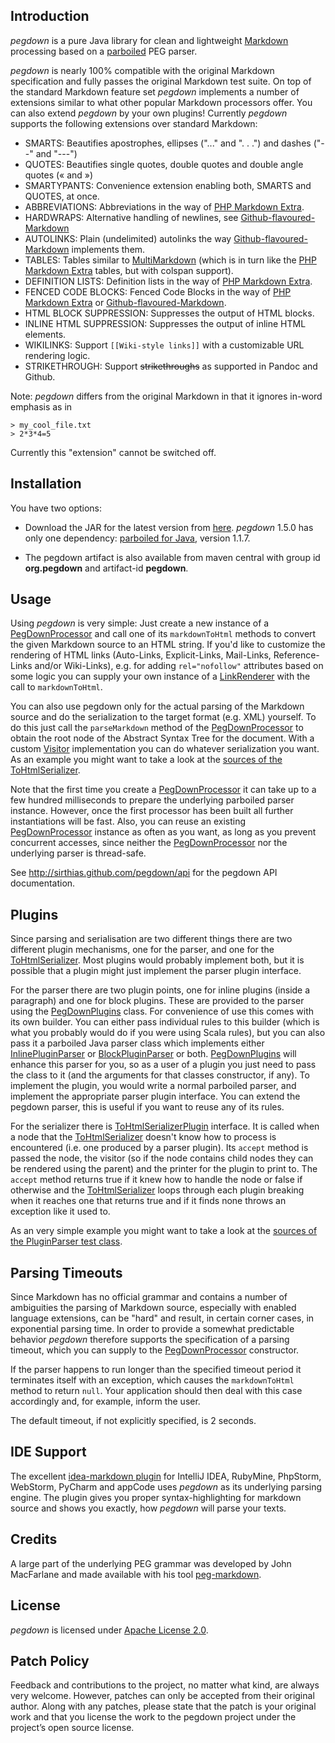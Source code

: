 Introduction
------------

_pegdown_ is a pure Java library for clean and lightweight [Markdown] processing based on a [parboiled] PEG parser.

_pegdown_ is nearly 100% compatible with the original Markdown specification and fully passes the original Markdown test suite.
On top of the standard Markdown feature set _pegdown_ implements a number of extensions similar to what other popular
Markdown processors offer. You can also extend _pegdown_ by your own plugins!
Currently _pegdown_ supports the following extensions over standard Markdown:

* SMARTS: Beautifies apostrophes, ellipses ("..." and ". . .") and dashes ("--" and "---")
* QUOTES: Beautifies single quotes, double quotes and double angle quotes (&laquo; and &raquo;)
* SMARTYPANTS: Convenience extension enabling both, SMARTS and QUOTES, at once.
* ABBREVIATIONS: Abbreviations in the way of [PHP Markdown Extra](http://michelf.com/projects/php-markdown/extra/#abbr).
* HARDWRAPS: Alternative handling of newlines, see [Github-flavoured-Markdown]
* AUTOLINKS: Plain (undelimited) autolinks the way [Github-flavoured-Markdown] implements them.
* TABLES: Tables similar to [MultiMarkdown](http://fletcherpenney.net/multimarkdown/) (which is in turn like the [PHP Markdown Extra](http://michelf.com/projects/php-markdown/extra/#table) tables, but with colspan support).
* DEFINITION LISTS: Definition lists in the way of [PHP Markdown Extra](http://michelf.com/projects/php-markdown/extra/#def-list).
* FENCED CODE BLOCKS: Fenced Code Blocks in the way of [PHP Markdown Extra](http://michelf.com/projects/php-markdown/extra/#fenced-code-blocks) or [Github-flavoured-Markdown].
* HTML BLOCK SUPPRESSION: Suppresses the output of HTML blocks.
* INLINE HTML SUPPRESSION: Suppresses the output of inline HTML elements.
* WIKILINKS: Support `[[Wiki-style links]]` with a customizable URL rendering logic.
* STRIKETHROUGH: Support ~~strikethroughs~~ as supported in Pandoc and Github.

Note: _pegdown_ differs from the original Markdown in that it ignores in-word emphasis as in

    > my_cool_file.txt
    > 2*3*4=5

Currently this "extension" cannot be switched off.


Installation
------------

You have two options:

* Download the JAR for the latest version from [here](http://repo1.maven.org/maven2/org/pegdown/pegdown/).
  _pegdown_ 1.5.0 has only one dependency: [parboiled for Java][parboiled], version 1.1.7.
   
* The pegdown artifact is also available from maven central with group id **org.pegdown** and artifact-id **pegdown**.


Usage
-----

Using _pegdown_ is very simple: Just create a new instance of a [PegDownProcessor] and call one of its
`markdownToHtml` methods to convert the given Markdown source to an HTML string. If you'd like to customize the
rendering of HTML links (Auto-Links, Explicit-Links, Mail-Links, Reference-Links and/or Wiki-Links), e.g. for adding
`rel="nofollow"` attributes based on some logic you can supply your own instance of a [LinkRenderer] with the call
to `markdownToHtml`.

You can also use pegdown only for the actual parsing of the Markdown source and do the serialization to the
target format (e.g. XML) yourself. To do this just call the `parseMarkdown` method of the [PegDownProcessor] to obtain
the root node of the Abstract Syntax Tree for the document.
With a custom [Visitor] implementation you can do whatever serialization you want. As an example you might want to
take a look at the [sources of the ToHtmlSerializer][ToHtmlSerializer].

Note that the first time you create a [PegDownProcessor] it can take up to a few hundred milliseconds to prepare the
underlying parboiled parser instance. However, once the first processor has been built all further instantiations will
be fast. Also, you can reuse an existing [PegDownProcessor] instance as often as you want, as long as you prevent
concurrent accesses, since neither the [PegDownProcessor] nor the underlying parser is thread-safe.

See <http://sirthias.github.com/pegdown/api> for the pegdown API documentation.


Plugins
-------

Since parsing and serialisation are two different things there are two different plugin mechanisms, one for the parser,
and one for the [ToHtmlSerializer]. Most plugins would probably implement both, but it is possible that a plugin might
just implement the parser plugin interface.

For the parser there are two plugin points, one for inline plugins (inside a paragraph) and one for block plugins. These
are provided to the parser using the [PegDownPlugins] class. For convenience of use this comes with its own builder.
You can either pass individual rules to this builder (which is what you probably would do if you were using Scala
rules), but you can also pass it a parboiled Java parser class which implements either [InlinePluginParser] or
[BlockPluginParser] or both. [PegDownPlugins] will enhance this parser for you, so as a user of a plugin you just need
to pass the class to it (and the arguments for that classes constructor, if any). To implement the plugin, you would
write a normal parboiled parser, and implement the appropriate parser plugin interface. You can extend the pegdown
parser, this is useful if you want to reuse any of its rules.

For the serializer there is [ToHtmlSerializerPlugin] interface. It is called when a node that the [ToHtmlSerializer]
doesn't know how to process is encountered (i.e. one produced by a parser plugin). Its `accept` method is passed the
node, the visitor (so if the node contains child nodes they can be rendered using the parent) and the printer for the
plugin to print to. The `accept` method returns true if it knew how to handle the node or false if otherwise and
the [ToHtmlSerializer] loops through each plugin breaking when it reaches one that returns true and if it finds none
throws an exception like it used to.

As an very simple example you might want to take a look at the [sources of the PluginParser test class][PluginParser].


Parsing Timeouts
----------------

Since Markdown has no official grammar and contains a number of ambiguities the parsing of Markdown source, especially
with enabled language extensions, can be "hard" and result, in certain corner cases, in exponential parsing time.
In order to provide a somewhat predictable behavior *pegdown* therefore supports the specification of a parsing timeout,
which you can supply to the [PegDownProcessor] constructor.

If the parser happens to run longer than the specified timeout period it terminates itself with an exception, which
causes the `markdownToHtml` method to return `null`. Your application should then deal with this case accordingly and,
for example, inform the user.

The default timeout, if not explicitly specified, is 2 seconds.


IDE Support
-----------

The excellent [idea-markdown plugin] for IntelliJ IDEA, RubyMine, PhpStorm, WebStorm, PyCharm and appCode uses _pegdown_
as its underlying parsing engine. The plugin gives you proper syntax-highlighting for markdown source and shows you
exactly, how _pegdown_ will parse your texts.


Credits
-------

A large part of the underlying PEG grammar was developed by John MacFarlane and made available with his
tool [peg-markdown](http://github.com/jgm/peg-markdown).   


License
-------

_pegdown_ is licensed under [Apache License 2.0](http://www.apache.org/licenses/LICENSE-2.0).


Patch Policy
------------

Feedback and contributions to the project, no matter what kind, are always very welcome.
However, patches can only be accepted from their original author.
Along with any patches, please state that the patch is your original work and that you license the work to the pegdown
project under the project’s open source license.
  
   [Markdown]: http://daringfireball.net/projects/markdown/ "Main Markdown site"
   [parboiled]: http://www.parboiled.org
   [Github-flavoured-Markdown]: http://github.github.com/github-flavored-markdown/
   [MultiMarkdown]: http://fletcherpenney.net/multimarkdown/users_guide/multimarkdown_syntax_guide/
   [PegDownProcessor]: http://www.decodified.com/pegdown/api/org/pegdown/PegDownProcessor.html
   [LinkRenderer]: http://www.decodified.com/pegdown/api/org/pegdown/LinkRenderer.html
   [Visitor]: http://www.decodified.com/pegdown/api/org/pegdown/ast/Visitor.html
   [ToHtmlSerializer]: https://github.com/sirthias/pegdown/blob/master/src/main/java/org/pegdown/ToHtmlSerializer.java
   [idea-markdown plugin]: https://github.com/nicoulaj/idea-markdown
   [SBT]: http://www.scala-sbt.org/
   [Node]: http://www.decodified.com/pegdown/api/org/pegdown/ast/Node.html
   [PegDownPlugins]: http://github.com/sirthias/pegdown/blob/master/src/main/java/org/pegdown/plugins/PegDownPlugins.java
   [InlinePluginParser]: http://github.com/sirthias/pegdown/blob/master/src/main/java/org/pegdown/plugins/InlinePluginParser.java
   [BlockPluginParser]: http://github.com/sirthias/pegdown/blob/master/src/main/java/org/pegdown/plugins/BlockPluginParser.java
   [ToHtmlSerializerPlugin]: http://github.com/sirthias/pegdown/blob/master/src/main/java/org/pegdown/plugins/ToHtmlSerializerPlugin.java
   [PluginParser]: http://github.com/sirthias/pegdown/blob/master/src/test/java/org/pegdown/PluginParser.java
